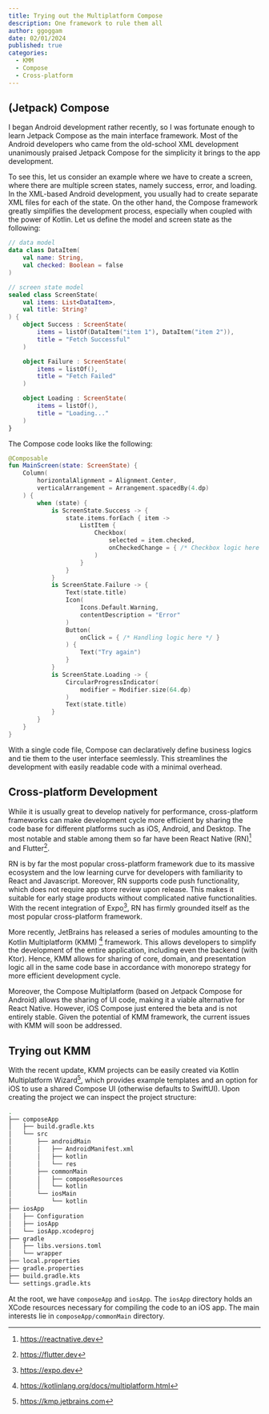 ```yaml
---
title: Trying out the Multiplatform Compose
description: One framework to rule them all
author: ggoggam
date: 02/01/2024
published: true
categories:
  - KMM
  - Compose
  - Cross-platform
---
```

## (Jetpack) Compose
I began Android development rather recently, so I was fortunate enough to learn Jetpack Compose as the main interface framework.
Most of the Android developers who came from the old-school XML development unanimously praised Jetpack Compose for the simplicity it brings to the app development.

To see this, let us consider an example where we have to create a screen, where there are multiple screen states, namely success, error, and loading. In the XML-based Android development, you usually had to create separate XML files for each of the state.
On the other hand, the Compose framework greatly simplifies the development process, especially when coupled with the power of Kotlin. Let us define the model and screen state as the following:

```kotlin
// data model
data class DataItem(
    val name: String,
    val checked: Boolean = false
)

// screen state model
sealed class ScreenState(
    val items: List<DataItem>,
    val title: String?
) {
    object Success : ScreenState(
        items = listOf(DataItem("item 1"), DataItem("item 2")),
        title = "Fetch Successful"
    )

    object Failure : ScreenState(
        items = listOf(),
        title = "Fetch Failed"
    )

    object Loading : ScreenState(
        items = listOf(),
        title = "Loading..."
    )
}
```

The Compose code looks like the following:

```kotlin
@Composable
fun MainScreen(state: ScreenState) {
    Column(
        horizontalAlignment = Alignment.Center,
        verticalArrangement = Arrangement.spacedBy(4.dp)
    ) {
        when (state) {
            is ScreenState.Success -> {
                state.items.forEach { item ->
                    ListItem {
                        Checkbox(
                            selected = item.checked,
                            onCheckedChange = { /* Checkbox logic here */ }
                        )
                    }
                }
            }
            is ScreenState.Failure -> {
                Text(state.title)
                Icon(
                    Icons.Default.Warning,
                    contentDescription = "Error"
                )
                Button(
                    onClick = { /* Handling logic here */ }
                ) {
                    Text("Try again")
                }
            }
            is ScreenState.Loading -> {
                CircularProgressIndicator(
                    modifier = Modifier.size(64.dp)
                )
                Text(state.title)
            }
        }
    }
}
```

With a single code file, Compose can declaratively define business logics and tie them to the user interface seemlessly.
This streamlines the development with easily readable code with a minimal overhead.

## Cross-platform Development 
While it is usually great to develop natively for performance, cross-platform frameworks can make development cycle more efficient by sharing the code base for different platforms such as iOS, Android, and Desktop. The most notable and stable among them so far have been React Native (RN)[^1] and Flutter[^2].

RN is by far the most popular cross-platform framework due to its massive ecosystem and the low learning curve for developers with familiarity to React and Javascript.
Moreover, RN supports code push functionality, which does not require app store review upon release. 
This makes it suitable for early stage products without complicated native functionalities. 
With the recent integration of Expo[^3], RN has firmly grounded itself as the most popular cross-platform framework.

More recently, JetBrains has released a series of modules amounting to the Kotlin Multiplatform (KMM) [^4] framework. 
This allows developers to simplify the development of the entire application, including even the backend (with Ktor).
Hence, KMM allows for sharing of core, domain, and presentation logic all in the same code base in accordance with monorepo strategy for more efficient development cycle.   

Moreover, the Compose Multiplatform (based on Jetpack Compose for Android) allows the sharing of UI code, making it a viable alternative for React Native. 
However, iOS Compose just entered the beta and is not entirely stable.
Given the potential of KMM framework, the current issues with KMM will soon be addressed.

## Trying out KMM
With the recent update, KMM projects can be easily created via Kotlin Multiplatform Wizard[^5], which provides example templates and an option for iOS to use a shared Compose UI (otherwise defaults to SwiftUI).
Upon creating the project we can inspect the project structure:

```bash
.
├── composeApp
│   ├── build.gradle.kts
│   └── src
│       ├── androidMain
│       │   ├── AndroidManifest.xml
│       │   ├── kotlin
│       │   └── res
│       ├── commonMain
│       │   ├── composeResources
│       │   └── kotlin
│       └── iosMain
│           └── kotlin
├── iosApp
│   ├── Configuration
│   ├── iosApp
│   └── iosApp.xcodeproj
├── gradle
│   ├── libs.versions.toml
│   └── wrapper
├── local.properties
├── gradle.properties
├── build.gradle.kts
└── settings.gradle.kts
```

At the root, we have `composeApp` and `iosApp`. The `iosApp` directory holds an XCode resources necessary for compiling the code to an iOS app.
The main interests lie in `composeApp/commonMain` directory.


[^1]: https://reactnative.dev
[^2]: https://flutter.dev
[^3]: https://expo.dev
[^4]: https://kotlinlang.org/docs/multiplatform.html
[^5]: https://kmp.jetbrains.com